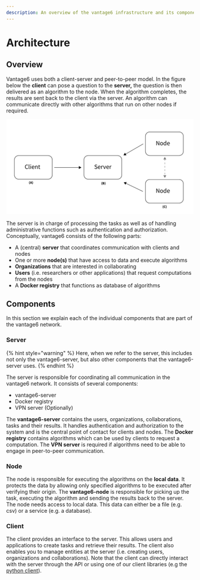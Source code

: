 ```yaml
---
description: An overview of the vantage6 infrastructure and its components
---
```


# Architecture

## Overview

Vantage6 uses both a client-server and peer-to-peer model. In the figure below the **client** can pose a question to the **server,** the question is then delivered as an algorithm to the node. When the algorithm completes, the results are sent back to the client via the server. An algorithm can communicate directly with other algorithms that run on other nodes if required.

![Vantage6 has a client server architecture. (A) The Client is used by the researcher to create computation requests. It is also used to manage users, organizations and collaborations. (B) The Server contains users, organizations, collaborations, tasks and their results. (C) The Node has access to data and handles computation requests from the server. ](<../.gitbook/assets/Artboard 1@4x (6).png>)

The server is in charge of processing the tasks as well as of handling administrative functions such as authentication and authorization. Conceptually, vantage6 consists of the following parts:

* A (central) **server** that coordinates communication with clients and nodes
* One or more **node(s)** that have access to data and execute algorithms
* **Organizations** that are interested in collaborating&#x20;
* **Users** (i.e. researchers or other applications) that request computations from the nodes
* A **Docker registry** that functions as database of algorithms&#x20;

## Components

In this section we explain each of the individual components that are part of the vantage6 network.

### Server

{% hint style="warning" %}
Here, when we refer to the server, this includes not only the vantage6-server, but also other components that the vantage6-server uses.&#x20;
{% endhint %}

The server is responsible for coordinating all communication in the vantage6 network. It consists of several components:&#x20;

* vantage6-server
* Docker registry
* VPN server (Optionally)

The **vantage6-server** contains the users, organizations, collaborations, tasks and their results. It handles authentication and authorization to the system and is the central point of contact for clients and nodes. The **Docker registry** contains algorithms which can be used by clients to request a computation. The **VPN server** is required if algorithms need to be able to engage in peer-to-peer communication.&#x20;

### Node

The node is responsible for executing the algorithms on the **local data**. It protects the data by allowing only specified algorithms to be executed after verifying their origin. The **vantage6-node** is responsible for picking up the task, executing the algorithm and sending the results back to the server. The node needs access to local data. This data can either be a file (e.g. csv) or a service (e.g. a database).

### Client

The client provides an interface to the server. This allows users and applications to create tasks and retrieve their results. The client also enables you to manage entities at the server (i.e. creating users, organizations and collaborations). Note that the client can directly interact with the server through the API or using one of our client libraries (e.g the [python client](broken-reference)).
